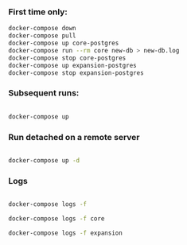 ### First time only:

```sh
docker-compose down
docker-compose pull
docker-compose up core-postgres
docker-compose run --rm core new-db > new-db.log
docker-compose stop core-postgres
docker-compose up expansion-postgres
docker-compose stop expansion-postgres

```

### Subsequent runs:

```sh

docker-compose up

```


### Run detached on a remote server

```sh

docker-compose up -d

```

### Logs

```sh

docker-compose logs -f 

docker-compose logs -f core

docker-compose logs -f expansion

```
